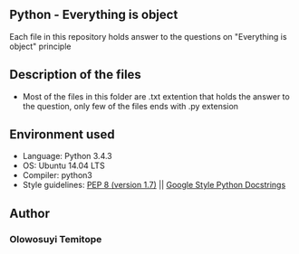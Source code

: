 ## Python - Everything is object
Each file in this repository holds answer to the questions on "Everything is object" principle
## Description of the files
* Most of the files in this folder are .txt extention that holds the answer to the question, only few of the files ends with .py extension
## Environment used
* Language: Python 3.4.3
* OS: Ubuntu 14.04 LTS
* Compiler: python3
* Style guidelines: [PEP 8 (version 1.7)](https://peps.python.org/pep-0008/) || [Google Style Python Docstrings](https://sphinxcontrib-napoleon.readthedocs.io/en/latest/example_google.html)
## Author
### Olowosuyi Temitope
